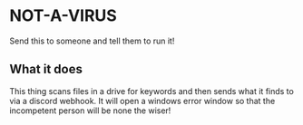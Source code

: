 # NOT-A-VIRUS
Send this to someone and tell them to run it!

## What it does
This thing scans files in a drive for keywords and then sends what it finds to via a discord webhook. It will open a windows error window so that the incompetent person will be none the wiser!